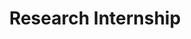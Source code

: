 ---
title: "Research Internship"
company: "Universidad de Zaragoza, Robotics, Perception and Real-Time group (RoPeRT)"
location: "Zaragoza, Spain"
startDate: "3/2021"
endDate: "6/2021"
---